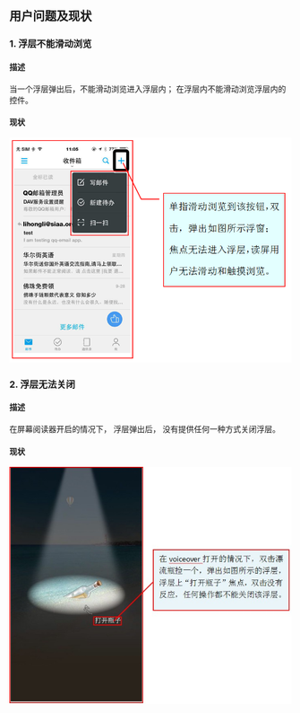 ## 用户问题及现状
### 1. 浮层不能滑动浏览
#### 描述
当一个浮层弹出后，不能滑动浏览进入浮层内； 在浮层内不能滑动浏览浮层内的控件。
#### 现状
  ![浮层不能滑动浏览](18.png)
  
### 2. 浮层无法关闭
#### 描述
在屏幕阅读器开启的情况下， 浮层弹出后， 没有提供任何一种方式关闭浮层。  
#### 现状
  ![浮层不能滑动浏览](20.jpg)

